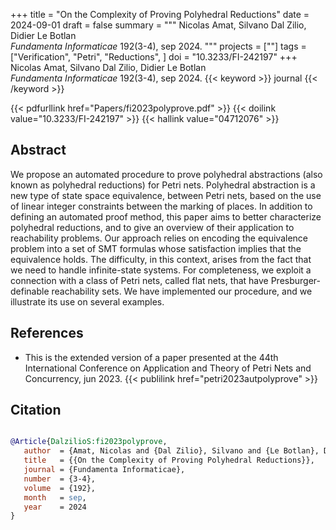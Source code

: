 +++
title = "On the Complexity of Proving Polyhedral Reductions"
date = 2024-09-01
draft = false
summary = """
Nicolas Amat, Silvano Dal Zilio, Didier Le Botlan <br />
_Fundamenta Informaticae_ 192(3-4), sep 2024.
"""
projects = [""]
tags = ["Verification", "Petri", "Reductions", ]
doi = "10.3233/FI-242197"
+++
Nicolas Amat, Silvano Dal Zilio, Didier Le Botlan <br />
_Fundamenta Informaticae_ 192(3-4), sep 2024.
{{< keyword >}} journal {{< /keyword >}}


{{< pdfurllink href="Papers/fi2023polyprove.pdf" >}}
{{< doilink value="10.3233/FI-242197" >}}
{{< hallink value="04712076" >}}

## Abstract
We propose an automated procedure to prove polyhedral abstractions (also known as
        polyhedral reductions) for Petri nets. Polyhedral abstraction is a new type of state space
        equivalence, between Petri nets, based on the use of linear integer constraints between the
        marking of places. In addition to defining an automated proof method, this paper aims to
        better characterize polyhedral reductions, and to give an overview of their application to
        reachability problems. Our approach relies on encoding the equivalence problem into a set of
        SMT formulas whose satisfaction implies that the equivalence holds. The difficulty, in this
        context, arises from the fact that we need to handle infinite-state systems. For
        completeness, we exploit a connection with a class of Petri nets, called flat nets, that
        have Presburger-definable reachability sets. We have implemented our procedure, and we
        illustrate its use on several examples.


## References
 * This is the extended version of a paper
      presented at the 44th International Conference on Application and Theory of
      Petri Nets and Concurrency, jun 2023.
{{< publilink href="petri2023autpolyprove" >}}




## Citation

```bibtex

@Article{DalzilioS:fi2023polyprove,
   author  = {Amat, Nicolas and {Dal Zilio}, Silvano and {Le Botlan}, Didier},
   title   = {{On the Complexity of Proving Polyhedral Reductions}},
   journal = {Fundamenta Informaticae},
   number  = {3-4},
   volume  = {192},
   month   = sep, 
   year    = 2024
}

````
